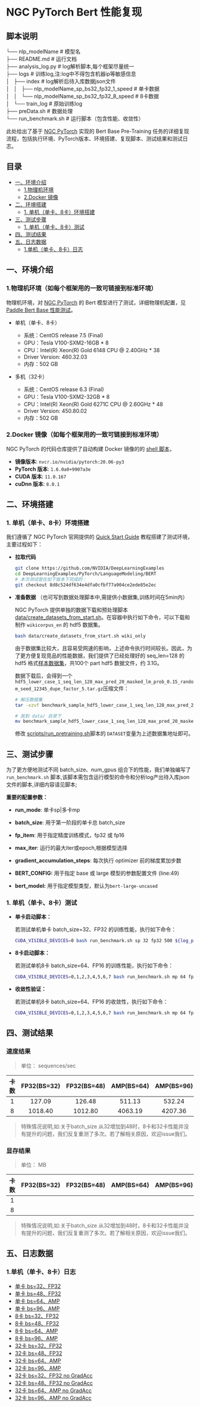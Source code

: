 <!-- omit in toc -->
# NGC PyTorch Bert 性能复现
## 脚本说明
└── nlp_modelName              # 模型名  
    ├── README.md              # 运行文档  
    ├── analysis_log.py        # log解析脚本,每个框架尽量统一   
    ├── logs                   # 训练log,注:log中不得包含机器ip等敏感信息  
    │   ├── index              # log解析后待入库数据json文件   
    │   │   ├── nlp_modelName_sp_bs32_fp32_1_speed  # 单卡数据  
    │   │   └── nlp_modelName_sp_bs32_fp32_8_speed  # 8卡数据  
    │   └── train_log          # 原始训练log  
    ├── preData.sh             # 数据处理  
    └── run_benchmark.sh       # 运行脚本（包含性能、收敛性）  


此处给出了基于 [NGC PyTorch](https://github.com/NVIDIA/DeepLearningExamples/tree/master/PyTorch/LanguageModeling/BERT) 实现的 Bert Base Pre-Training 任务的详细复现流程，包括执行环境、PyTorch版本、环境搭建、复现脚本、测试结果和测试日志。

<!-- omit in toc -->
## 目录
- [一、环境介绍](#一环境介绍)
  - [1.物理机环境](#1物理机环境)
  - [2.Docker 镜像](#2docker-镜像)
- [二、环境搭建](#二环境搭建)
  - [1. 单机（单卡、8卡）环境搭建](#1-单机单卡8卡环境搭建)
- [三、测试步骤](#三测试步骤)
  - [1. 单机（单卡、8卡）测试](#1-单机单卡8卡测试)
- [四、测试结果](#四测试结果)
- [五、日志数据](#五日志数据)
  - [1.单机（单卡、8卡）日志](#1单机单卡8卡日志)


## 一、环境介绍

### 1.物理机环境（如每个框架用的一致可链接到标准环境）

物理机环境，对 [NGC PyTorch](https://github.com/NVIDIA/DeepLearningExamples/tree/master/PyTorch/LanguageModeling/BERT) 的 Bert 模型进行了测试，详细物理机配置，见[Paddle Bert Base 性能测试](../../README.md#1.物理机环境)。

- 单机（单卡、8卡）
  - 系统：CentOS release 7.5 (Final)
  - GPU：Tesla V100-SXM2-16GB * 8
  - CPU：Intel(R) Xeon(R) Gold 6148 CPU @ 2.40GHz * 38
  - Driver Version: 460.32.03
  - 内存：502 GB
 
- 多机（32卡）
  - 系统：CentOS release 6.3 (Final)
  - GPU：Tesla V100-SXM2-32GB * 8
  - CPU：Intel(R) Xeon(R) Gold 6271C CPU @ 2.60GHz * 48
  - Driver Version: 450.80.02
  - 内存：502 GB

### 2.Docker 镜像（如每个框架用的一致可链接到标准环境）

NGC PyTorch 的代码仓库提供了自动构建 Docker 镜像的的 [shell 脚本](https://github.com/NVIDIA/DeepLearningExamples/tree/master/PyTorch/LanguageModeling/BERT/scripts/docker/build.sh)，

- **镜像版本**: `nvcr.io/nvidia/pytorch:20.06-py3`
- **PyTorch 版本**: `1.6.0a0+9907a3e`
- **CUDA 版本**: `11.0.167`
- **cuDnn 版本**: `8.0.1`

## 二、环境搭建

### 1. 单机（单卡、8卡）环境搭建

我们遵循了 NGC PyTorch 官网提供的 [Quick Start Guide](https://github.com/NVIDIA/DeepLearningExamples/tree/master/PyTorch/LanguageModeling/BERT#quick-start-guide) 教程搭建了测试环境，主要过程如下：

- **拉取代码**

    ```bash
    git clone https://github.com/NVIDIA/DeepLearningExamples
    cd DeepLearningExamples/PyTorch/LanguageModeling/BERT
    # 本次测试是在如下版本下完成的：
    git checkout 8d8c524df634e4dfa0cfbf77a904ce2ede85e2ec
    ```
- **准备数据** （也可写到数据处理脚本中,需提供小数据集,训练时间在5min内）

    NGC PyTorch 提供单独的数据下载和预处理脚本 [data/create_datasets_from_start.sh](https://github.com/NVIDIA/DeepLearningExamples/blob/master/PyTorch/LanguageModeling/BERT/data/create_datasets_from_start.sh)。在容器中执行如下命令，可以下载和制作 `wikicorpus_en` 的 hdf5 数据集。

    ```bash
    bash data/create_datasets_from_start.sh wiki_only
    ```

    由于数据集比较大，且容易受网速的影响，上述命令执行时间较长。因此，为了更方便复现竞品的性能数据，我们提供了已经处理好的 seq_len=128 的 hdf5 格式[样本数据集](https://bert-data.bj.bcebos.com/benchmark_sample%2Fhdf5_lower_case_1_seq_len_128_max_pred_20_masked_lm_prob_0.15_random_seed_12345_dupe_factor_5.tar.gz)，共100个 part hdf5 数据文件，约 3.1G。

    数据下载后，会得到一个 `hdf5_lower_case_1_seq_len_128_max_pred_20_masked_lm_prob_0.15_random_seed_12345_dupe_factor_5.tar.gz`压缩文件：

    ```bash
    # 解压数据集
    tar -xzvf benchmark_sample_hdf5_lower_case_1_seq_len_128_max_pred_20_masked_lm_prob_0.15_random_seed_12345_dupe_factor_5.tar.gz

    # 放到 data/ 目录下
    mv benchmark_sample_hdf5_lower_case_1_seq_len_128_max_pred_20_masked_lm_prob_0.15_random_seed_12345_dupe_factor_5 bert/data/
    ```

    修改 [scripts/run_pretraining.sh](https://github.com/NVIDIA/DeepLearningExamples/blob/master/PyTorch/LanguageModeling/BERT/scripts/run_pretraining.sh#L37)脚本的 `DATASET`变量为上述数据集地址即可。


## 三、测试步骤
为了更方便地测试不同 batch_size、num_gpus 组合下的性能，我们单独编写了 `run_benchmark.sh` 脚本,该脚本需包含运行模型的命令和分析log产出待入库json文件的脚本,详细内容请见脚本;

**重要的配置参数：**
- **run_mode**: 单卡sp|多卡mp
- **batch_size**: 用于第一阶段的单卡总 batch_size
- **fp_item**: 用于指定精度训练模式，fp32 或 fp16 
- **max_iter**: 运行的最大iter或epoch,根据模型选择

- **gradient_accumulation_steps**: 每次执行 optimizer 前的梯度累加步数
- **BERT_CONFIG:** 用于指定 base 或 large 模型的参数配置文件 (line:49)
- **bert_model:** 用于指定模型类型，默认为`bert-large-uncased`

### 1. 单机（单卡、8卡）测试
- **单卡启动脚本：**

    若测试单机单卡 batch_size=32、FP32 的训练性能，执行如下命令：

    ```bash
    CUDA_VISIBLE_DEVICES=0 bash run_benchmark.sh sp 32 fp32 500 ${log_path}   # 如果fp32\fp16不方便放在一个脚本,可另写
    ```

- **8卡启动脚本：**

    若测试单机8卡 batch_size=64、FP16 的训练性能，执行如下命令：

    ```bash
    CUDA_VISIBLE_DEVICES=0,1,2,3,4,5,6,7 bash run_benchmark.sh mp 64 fp16 500   
    ```
- **收敛性验证：**

    若测试单机8卡 batch_size=64、FP16 的收敛性，执行如下命令：

    ```bash
    CUDA_VISIBLE_DEVICES=0,1,2,3,4,5,6,7 bash run_benchmark.sh mp 64 fp16 50000  
    ```

## 四、测试结果
### 速度结果 
> 单位： sequences/sec  
  
|卡数 | FP32(BS=32) | FP32(BS=48) | AMP(BS=64) | AMP(BS=96)|
|:-----:|:-----:|:-----:|:-----:|:-----:|
|1 | 127.09  | 126.48  | 511.13  | 532.24  |
|8 | 1018.40  | 1012.80  | 4063.19  | 4207.36 |
> 特殊情况说明,如:关于batch_size 从32增加到48时，8卡和32卡性能并没有提升的问题，我们反复重测了多次。若了解相关原因，欢迎issue我们。

### 显存结果 
> 单位： MB 
  
|卡数 | FP32(BS=32) | FP32(BS=48) | AMP(BS=64) | AMP(BS=96)|
|:-----:|:-----:|:-----:|:-----:|:-----:|
|1 |   |   |   |   |
|8 |   |  |   |  |
> 特殊情况说明,如:关于batch_size 从32增加到48时，8卡和32卡性能并没有提升的问题，我们反复重测了多次。若了解相关原因，欢迎issue我们。


## 五、日志数据
### 1.单机（单卡、8卡）日志

- [单卡 bs=32、FP32](./logs/bert_base_lamb_pretraining.pyt_bert_pretraining_phase1_fp32_bs32_gpu1.log)
- [单卡 bs=48、FP32](./logs/bert_base_lamb_pretraining.pyt_bert_pretraining_phase1_fp32_bs48_gpu1.log)
- [单卡 bs=64、AMP](./logs/bert_base_lamb_pretraining.pyt_bert_pretraining_phase1_fp16_bs64_gpu1.log)
- [单卡 bs=96、AMP](./logs/bert_base_lamb_pretraining.pyt_bert_pretraining_phase1_fp16_bs96_gpu1.log)
- [8卡 bs=32、FP32](./logs/bert_base_lamb_pretraining.pyt_bert_pretraining_phase1_fp32_bs32_gpu8.log)
- [8卡 bs=48、FP32](./logs/bert_base_lamb_pretraining.pyt_bert_pretraining_phase1_fp32_bs48_gpu8.log)
- [8卡 bs=64、AMP](./logs/bert_base_lamb_pretraining.pyt_bert_pretraining_phase1_fp16_bs64_gpu8.log)
- [8卡 bs=96、AMP](./logs/bert_base_lamb_pretraining.pyt_bert_pretraining_phase1_fp16_bs96_gpu8.log)
- [32卡 bs=32、FP32](./logs/bert_base_lamb_pretraining.pyt_bert_pretraining_phase1_fp32_bs32_gpu32.log)
- [32卡 bs=48、FP32](./logs/bert_base_lamb_pretraining.pyt_bert_pretraining_phase1_fp32_bs48_gpu32.log)
- [32卡 bs=64、AMP](./logs/bert_base_lamb_pretraining.pyt_bert_pretraining_phase1_fp16_bs64_gpu32.log)
- [32卡 bs=96、AMP](./logs/bert_base_lamb_pretraining.pyt_bert_pretraining_phase1_fp16_bs96_gpu32.log)
- [32卡 bs=32、FP32 no GradAcc](./logs/bert_base_lamb_pretraining.pyt_bert_pretraining_phase1_without_gradacc_fp32_bs32_gpu32.log)
- [32卡 bs=48、FP32 no GradAcc](./logs/bert_base_lamb_pretraining.pyt_bert_pretraining_phase1_without_gradacc_fp32_bs48_gpu32.log)
- [32卡 bs=64、AMP  no GradAcc](./logs/bert_base_lamb_pretraining.pyt_bert_pretraining_phase1_without_gradacc_fp16_bs64_gpu32.log)
- [32卡 bs=96、AMP  no GradAcc](./logs/bert_base_lamb_pretraining.pyt_bert_pretraining_phase1_without_gradacc_fp16_bs96_gpu32.log)
 